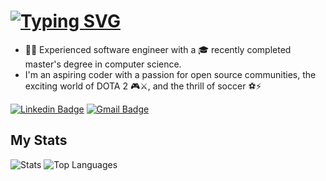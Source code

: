 # [![Typing SVG](https://readme-typing-svg.demolab.com?font=Fira+Code&size=21&pause=1000&color=4f94ef&center=true&vCenter=true&repeat=false&width=435&lines=👋+Hey+there!+I'm+Ankit+Kachhadiya)](https://github.com/AnkitKachhadiya)
- 👩‍💻 Experienced software engineer with a 🎓 recently completed master's degree in computer science. 
- I'm an aspiring coder with a passion for open source communities, the exciting world of DOTA 2 🎮⚔️, and the thrill of soccer ⚽️⚡️
  
[![Linkedin Badge](https://img.shields.io/badge/-Ankit%20Kachhadiya-blue?style=flat&logo=Linkedin&logoColor=white&link=https://www.linkedin.com/in/ankit-kachhadiya/)](https://www.linkedin.com/in/ankit-kachhadiya/)
[![Gmail Badge](https://img.shields.io/badge/-ankit.kachhadiya16@gmail.com-c14438?style=flat&logo=Gmail&logoColor=white&link=mailto:ankit.kachhadiya16@gmail.com)](mailto:ankit.kachhadiya16@gmail.com)

## My Stats
![Stats](https://github-readme-stats.vercel.app/api?username=AnkitKachhadiya&show_icons=true&rank_icon=github&include_all_commits=true&hide=contribs&custom_title=Github&theme=github_dark#gh-dark-mode-only)
![Top Languages](https://github-readme-stats.vercel.app/api/top-langs/?username=AnkitKachhadiya&layout=compact&theme=github_dark#gh-dark-mode-only)
